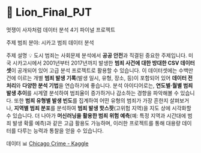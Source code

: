 # 🦁 Lion_Final_PJT
멋쟁이 사자처럼 데이터 분석 4기 파이널 프로젝트

주제
범죄 분야: 시카고 범죄 데이터 분석

주제 설명
💡
도시 범죄는 사회문제 분석에서 **공공 안전**과 직결된 중요한 주제입니다. 미국 시카고시에서 2001년부터 2017년까지 발생한 **범죄 사건에 대한 방대한 CSV 데이터셋**이 공개되어 있어 고급 분석 프로젝트로 활용할 수 있습니다. 이 데이터셋에는 수백만 건에 이르는 개별 **범죄 발생 기록**(발생 일시, 유형, 장소, 등)이 포함되어 있어 **데이터 전처리**와 **다양한 분석 기법**을 연습하기에 좋습니다. 분석 아이디어로는, **연도별·월별 범죄 발생 추이**를 시계열 분석하여 범죄율이 증가하거나 감소하는 경향을 파악해볼 수 있습니다. 또한 **범죄 유형별 발생 빈도**를 집계하여 어떤 유형의 범죄가 가장 흔한지 살펴보거나, **지역별 범죄 분포**를 분석하여 **범죄 발생 핫스팟**(고위험 지역)을 지도 상에 시각화할 수 있습니다. 더 나아가 **머신러닝을 활용한 범죄 위험 예측**(예: 특정 지역과 시간대에 범죄 발생 확률 예측)과 같은 고급 활용도 가능하며, 이러한 프로젝트를 통해 대용량 데이터를 다루는 능력과 통찰을 얻을 수 있습니다.

데이터
📊
[Chicago Crime - Kaggle](https://www.kaggle.com/datasets/abhisheksinghblr/chicago-crime#:~:text=The%20Chicago%20Crime%20dataset%20contains,Chicago%20from%202001%20to%202017)
